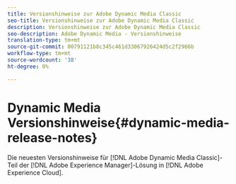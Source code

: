 ```yaml
---
title: Versionshinweise zur Adobe Dynamic Media Classic
seo-title: Versionshinweise zur Adobe Dynamic Media Classic
description: Versionshinweise zur Adobe Dynamic Media Classic
seo-description: Adobe Dynamic Media - Versionshinweise
translation-type: tm+mt
source-git-commit: 00791121b8c345c461d33067926424d5c2f2966b
workflow-type: tm+mt
source-wordcount: '38'
ht-degree: 0%

---
```



# Dynamic Media Versionshinweise{#dynamic-media-release-notes}

Die neuesten Versionshinweise für [!DNL Adobe Dynamic Media Classic]-Teil der [!DNL Adobe Experience Manager]-Lösung in [!DNL Adobe Experience Cloud].